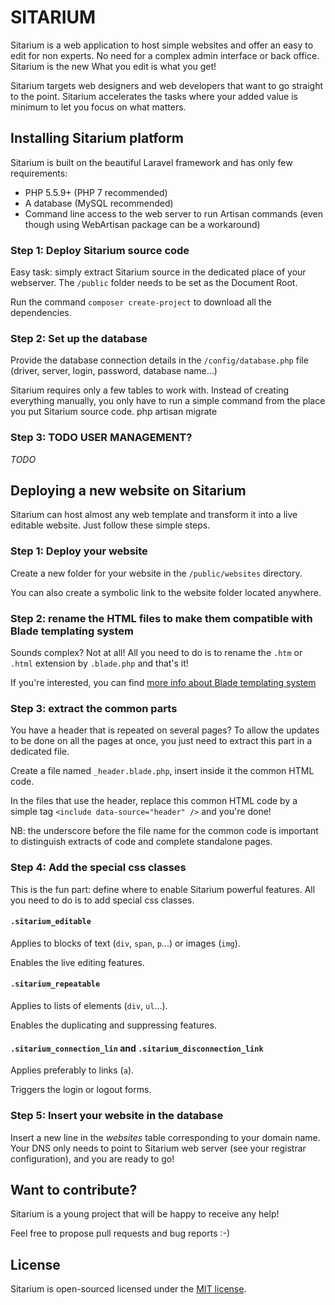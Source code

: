# SITARIUM

Sitarium is a web application to host simple websites and offer an easy to edit for non experts. No need for a complex admin interface or back office. Sitarium is the new What you edit is what you get!

Sitarium targets web designers and web developers that want to go straight to the point. Sitarium accelerates the tasks where your added value is minimum to let you focus on what matters.

## Installing Sitarium platform

Sitarium is built on the beautiful Laravel framework and has only few requirements: 
- PHP 5.5.9+ (PHP 7 recommended)
- A database (MySQL recommended)
- Command line access to the web server to run Artisan commands (even though using WebArtisan package can be a workaround) 

### Step 1: Deploy Sitarium source code

Easy task: simply extract Sitarium source in the dedicated place of your webserver. The `/public` folder needs to be set as the Document Root.

Run the command `composer create-project` to download all the dependencies.

### Step 2: Set up the database

Provide the database connection details in the `/config/database.php` file (driver, server, login, password, database name...)

Sitarium requires only a few tables to work with. Instead of creating everything manually, you only have to run a simple command from the place you put Sitarium source code.
php artisan migrate

### Step 3: TODO USER MANAGEMENT?

_TODO_

## Deploying a new website on Sitarium

Sitarium can host almost any web template and transform it into a live editable website. Just follow these simple steps.

### Step 1: Deploy your website

Create a new folder for your website in the `/public/websites` directory.

You can also create a symbolic link to the website folder located anywhere.

### Step 2: rename the HTML files to make them compatible with Blade templating system

Sounds complex? Not at all! All you need to do is to rename the `.htm` or `.html` extension by `.blade.php` and that's it!

If you're interested, you can find [more info about Blade templating system](https://laravel.com/docs/5.2/blade)

### Step 3: extract the common parts

You have a header that is repeated on several pages? To allow the updates to be done on all the pages at once, you just need to extract this part in a dedicated file.

Create a file named `_header.blade.php`, insert inside it the common HTML code.

In the files that use the header, replace this common HTML code by a simple tag `<include data-source="header" />` and you're done!

NB: the underscore before the file name for the common code is important to distinguish extracts of code and complete standalone pages.

### Step 4: Add the special css classes

This is the fun part: define where to enable Sitarium powerful features. All you need to do is to add special css classes.

#### `.sitarium_editable`

Applies to blocks of text (`div`, `span`, `p`...) or images (`img`).

Enables the live editing features.

#### `.sitarium_repeatable`

Applies to lists of elements (`div`, `ul`...).

Enables the duplicating and suppressing features.

#### `.sitarium_connection_lin` and `.sitarium_disconnection_link`

Applies preferably to links (`a`).

Triggers the login or logout forms.

### Step 5: Insert your website in the database

Insert a new line in the _websites_ table corresponding to your domain name. Your DNS only needs to point to Sitarium web server (see your registrar configuration), and you are ready to go! 

## Want to contribute?

Sitarium is a young project that will be happy to receive any help!

Feel free to propose pull requests and bug reports :-)

## License

Sitarium is open-sourced licensed under the [MIT license](http://opensource.org/licenses/MIT).
